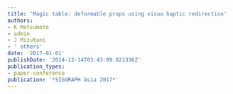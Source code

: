 ```yaml
---
title: 'Magic table: deformable props using visuo haptic redirection'
authors:
- K Matsumoto
- admin
- J Mizutani
- ' others'
date: '2017-01-01'
publishDate: '2024-12-14T03:43:09.821336Z'
publication_types:
- paper-conference
publication: '*SIGGRAPH Asia 2017*'
---
```

